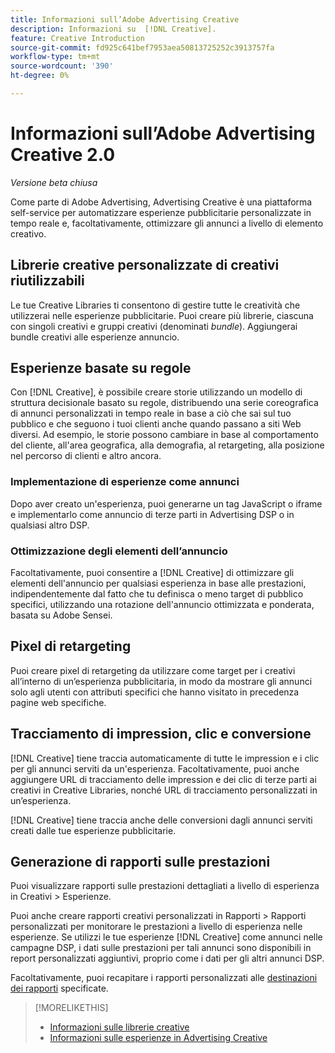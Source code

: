 ```yaml
---
title: Informazioni sull’Adobe Advertising Creative
description: Informazioni su  [!DNL Creative].
feature: Creative Introduction
source-git-commit: fd925c641bef7953aea50813725252c3913757fa
workflow-type: tm+mt
source-wordcount: '390'
ht-degree: 0%

---
```


# Informazioni sull’Adobe Advertising Creative 2.0

*Versione beta chiusa*

<!-- verify all and rewrite to include new stuff -->

Come parte di Adobe Advertising, Advertising Creative è una piattaforma self-service per automatizzare esperienze pubblicitarie personalizzate in tempo reale e, facoltativamente, ottimizzare gli annunci a livello di elemento creativo.

## Librerie creative personalizzate di creativi riutilizzabili

Le tue Creative Libraries ti consentono di gestire tutte le creatività che utilizzerai nelle esperienze pubblicitarie. Puoi creare più librerie, ciascuna con singoli creativi e gruppi creativi (denominati *bundle*). Aggiungerai bundle creativi alle esperienze annuncio.

## Esperienze basate su regole

Con [!DNL Creative], è possibile creare storie utilizzando un modello di struttura decisionale basato su regole, distribuendo una serie coreografica di annunci personalizzati in tempo reale in base a ciò che sai sul tuo pubblico e che seguono i tuoi clienti anche quando passano a siti Web diversi<!-- verify if that's true without Adobe CDP -->. Ad esempio, le storie possono cambiare in base al comportamento del cliente, all&#39;area geografica, alla demografia, al retargeting, alla posizione nel percorso di clienti e altro ancora.

### Implementazione di esperienze come annunci

Dopo aver creato un&#39;esperienza, puoi generarne un tag JavaScript o iframe e implementarlo come annuncio di terze parti in Advertising DSP o in qualsiasi altro DSP.<!-- Add any more info about integration with DSP? -->

<!-- Maybe add a subsection "Audience targeting options" with info about types of creative-level REtargeting and placement-level targeting within your DSP.  Need to clarify if any placement-level targeting might contradict/override creative-level targeting, or if they're completely different.

Advertiser should be able to target all segments which are available in DSP for targeting
-->

### Ottimizzazione degli elementi dell’annuncio

Facoltativamente, puoi consentire a [!DNL Creative] di ottimizzare gli elementi dell&#39;annuncio per qualsiasi esperienza in base alle prestazioni, indipendentemente dal fatto che tu definisca o meno target di pubblico specifici, utilizzando una rotazione dell&#39;annuncio ottimizzata e ponderata, basata su Adobe Sensei.

## Pixel di retargeting

Puoi creare pixel di retargeting da utilizzare come target per i creativi all’interno di un’esperienza pubblicitaria, in modo da mostrare gli annunci solo agli utenti con attributi specifici che hanno visitato in precedenza pagine web specifiche.

## Tracciamento di impression, clic e conversione

[!DNL Creative] tiene traccia automaticamente di tutte le impression e i clic per gli annunci serviti da un&#39;esperienza. Facoltativamente, puoi anche aggiungere URL di tracciamento delle impression e dei clic di terze parti ai creativi in Creative Libraries, nonché URL di tracciamento personalizzati in un’esperienza.

[!DNL Creative] tiene traccia anche delle conversioni dagli annunci serviti creati dalle tue esperienze pubblicitarie.<!-- Verify wording; anything important to add here? We do track them for all users, right? Or is it optoinal?  -->

<!--
 [Don't need to mention] When an ad is served, the DSP that buys the ad first tracks the impression, and then passes the impression information to [!DNL Creative]. [!DNL Creative] first tracks a click on an ad, and it then passes the click information
to the DSP.
-->

## Generazione di rapporti sulle prestazioni

Puoi visualizzare rapporti sulle prestazioni dettagliati a livello di esperienza in Creativi > Esperienze.

Puoi anche creare rapporti creativi personalizzati in Rapporti > Rapporti personalizzati per monitorare le prestazioni a livello di esperienza nelle esperienze. Se utilizzi le tue esperienze [!DNL Creative] come annunci nelle campagne DSP, i dati sulle prestazioni per tali annunci sono disponibili in report personalizzati aggiuntivi, proprio come i dati per gli altri annunci DSP. <!-- Verify that [!DNL Creative] users have access to ALL other reports, and if I can completely duplicate the report help for both help sets. -->

Facoltativamente, puoi recapitare i rapporti personalizzati alle [destinazioni dei rapporti](/help/dsp/reports/report-destinations/report-destination-about.md) specificate.

<!--
>* [Overview of implementing Adobe Advertising Creative](/help/creative/introduction/implementation-overview.md)
>* [How the user interface is organized](/help/creative/introduction/ui.md)
-->

>[!MORELIKETHIS]
>
>* [Informazioni sulle librerie creative](/help/creative/creative-libraries/creative-libraries-about.md)
>* [Informazioni sulle esperienze in Advertising Creative](/help/creative/experiences/experience-about.md)
